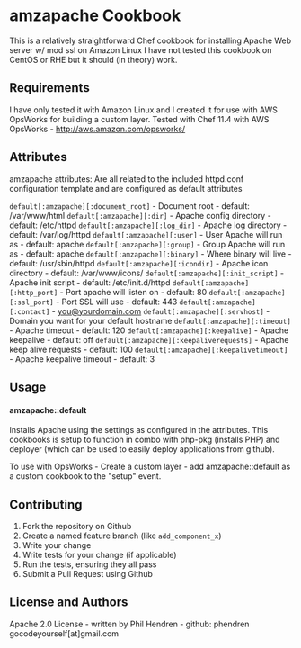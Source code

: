 amzapache Cookbook
===================
This is a relatively straightforward Chef cookbook for installing Apache Web server w/ mod ssl on Amazon Linux
I have not tested this cookbook on CentOS or RHE but it should (in theory) work.

Requirements
------------

I have only tested it with Amazon Linux and I created it for use with AWS OpsWorks for building a custom layer.
Tested with Chef 11.4 with AWS OpsWorks - http://aws.amazon.com/opsworks/

Attributes
----------
amzapache attributes: Are all related to the included httpd.conf configuration template and are configured as default attributes

`default[:amzapache][:document_root]` - Document root - default: /var/www/html
`default[:amzapache][:dir]` - Apache config directory - default: /etc/httpd
`default[:amzapache][:log_dir]` - Apache log directory - default: /var/log/httpd
`default[:amzapache][:user]` - User Apache will run as - default: apache
`default[:amzapache][:group]` - Group Apache will run as - default: apache
`default[:amzapache][:binary]` - Where binary will live - default: /usr/sbin/httpd
`default[:amzapache][:icondir]` - Apache icon directory - default: /var/www/icons/
`default[:amzapache][:init_script]` - Apache init script - default: /etc/init.d/httpd
`default[:amzapache][:http_port]` - Port apache will listen on - default: 80 
`default[:amzapache][:ssl_port]` - Port SSL will use - default: 443
`default[:amzapache][:contact]` - you@yourdomain.com
`default[:amzapache][:servhost]` - Domain you want for your default hostname
`default[:amzapache][:timeout]` - Apache timeout - default: 120
`default[:amzapache][:keepalive]` - Apache keepalive - default: off
`default[:amzapache][:keepaliverequests]` - Apache keep alive requests - default: 100
`default[:amzapache][:keepalivetimeout]` - Apache keepalive timeout - default: 3

Usage
-----
#### amzapache::default
Installs Apache using the settings as configured in the attributes. This cookbooks is setup to function in combo
with php-pkg (installs PHP) and deployer (which can be used to easily deploy applications from github).

To use with OpsWorks - Create a custom layer - add amzapache::default as a custom cookbook to the "setup" event.

Contributing
------------

1. Fork the repository on Github
2. Create a named feature branch (like `add_component_x`)
3. Write your change
4. Write tests for your change (if applicable)
5. Run the tests, ensuring they all pass
6. Submit a Pull Request using Github

License and Authors
-------------------
Apache 2.0 License - written by Phil Hendren - github: phendren
gocodeyourself[at]gmail.com

